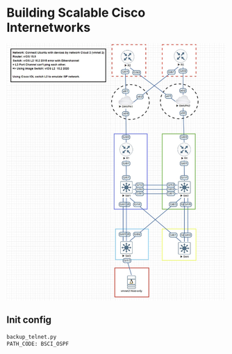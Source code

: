 # Building Scalable Cisco Internetworks
![Topology](/BSCI_OSPF/DBM_Inc_OSPF_Diagram_lab_dmvpn.JPG)

## Init config
```bash
backup_telnet.py
PATH_CODE: BSCI_OSPF
```
